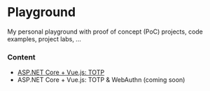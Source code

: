 # Playground

My personal playground with proof of concept (PoC) projects, code examples, project labs, ...

### Content

- [ASP.NET Core + Vue.js: TOTP](src/aspnet-core-vue-security-totp)
- ASP.NET Core + Vue.js: TOTP & WebAuthn (coming soon)
